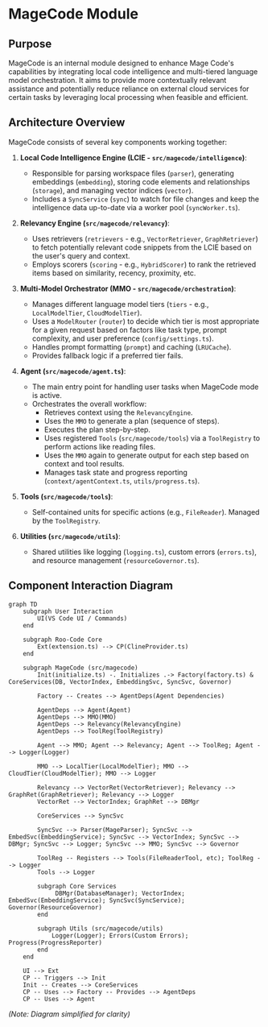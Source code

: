 # MageCode Module

## Purpose

MageCode is an internal module designed to enhance Mage Code's capabilities by integrating local code intelligence and multi-tiered language model orchestration. It aims to provide more contextually relevant assistance and potentially reduce reliance on external cloud services for certain tasks by leveraging local processing when feasible and efficient.

## Architecture Overview

MageCode consists of several key components working together:

1.  **Local Code Intelligence Engine (LCIE - `src/magecode/intelligence`)**:

    - Responsible for parsing workspace files (`parser`), generating embeddings (`embedding`), storing code elements and relationships (`storage`), and managing vector indices (`vector`).
    - Includes a `SyncService` (`sync`) to watch for file changes and keep the intelligence data up-to-date via a worker pool (`syncWorker.ts`).

2.  **Relevancy Engine (`src/magecode/relevancy`)**:

    - Uses retrievers (`retrievers` - e.g., `VectorRetriever`, `GraphRetriever`) to fetch potentially relevant code snippets from the LCIE based on the user's query and context.
    - Employs scorers (`scoring` - e.g., `HybridScorer`) to rank the retrieved items based on similarity, recency, proximity, etc.

3.  **Multi-Model Orchestrator (MMO - `src/magecode/orchestration`)**:

    - Manages different language model tiers (`tiers` - e.g., `LocalModelTier`, `CloudModelTier`).
    - Uses a `ModelRouter` (`router`) to decide which tier is most appropriate for a given request based on factors like task type, prompt complexity, and user preference (`config/settings.ts`).
    - Handles prompt formatting (`prompt`) and caching (`LRUCache`).
    - Provides fallback logic if a preferred tier fails.

4.  **Agent (`src/magecode/agent.ts`)**:

    - The main entry point for handling user tasks when MageCode mode is active.
    - Orchestrates the overall workflow:
        - Retrieves context using the `RelevancyEngine`.
        - Uses the `MMO` to generate a plan (sequence of steps).
        - Executes the plan step-by-step.
        - Uses registered `Tools` (`src/magecode/tools`) via a `ToolRegistry` to perform actions like reading files.
        - Uses the `MMO` again to generate output for each step based on context and tool results.
        - Manages task state and progress reporting (`context/agentContext.ts`, `utils/progress.ts`).

5.  **Tools (`src/magecode/tools`)**:

    - Self-contained units for specific actions (e.g., `FileReader`). Managed by the `ToolRegistry`.

6.  **Utilities (`src/magecode/utils`)**:
    - Shared utilities like logging (`logging.ts`), custom errors (`errors.ts`), and resource management (`resourceGovernor.ts`).

## Component Interaction Diagram

```mermaid
graph TD
    subgraph User Interaction
        UI(VS Code UI / Commands)
    end

    subgraph Roo-Code Core
        Ext(extension.ts) --> CP(ClineProvider.ts)
    end

    subgraph MageCode (src/magecode)
        Init(initialize.ts) -. Initializes .-> Factory(factory.ts) & CoreServices(DB, VectorIndex, EmbeddingSvc, SyncSvc, Governor)

        Factory -- Creates --> AgentDeps(Agent Dependencies)

        AgentDeps --> Agent(Agent)
        AgentDeps --> MMO(MMO)
        AgentDeps --> Relevancy(RelevancyEngine)
        AgentDeps --> ToolReg(ToolRegistry)

        Agent --> MMO; Agent --> Relevancy; Agent --> ToolReg; Agent --> Logger(Logger)

        MMO --> LocalTier(LocalModelTier); MMO --> CloudTier(CloudModelTier); MMO --> Logger

        Relevancy --> VectorRet(VectorRetriever); Relevancy --> GraphRet(GraphRetriever); Relevancy --> Logger
        VectorRet --> VectorIndex; GraphRet --> DBMgr

        CoreServices --> SyncSvc

        SyncSvc --> Parser(MageParser); SyncSvc --> EmbedSvc(EmbeddingService); SyncSvc --> VectorIndex; SyncSvc --> DBMgr; SyncSvc --> Logger; SyncSvc --> MMO; SyncSvc --> Governor

        ToolReg -- Registers --> Tools(FileReaderTool, etc); ToolReg --> Logger
        Tools --> Logger

        subgraph Core Services
             DBMgr(DatabaseManager); VectorIndex; EmbedSvc(EmbeddingService); SyncSvc(SyncService); Governor(ResourceGovernor)
        end

        subgraph Utils (src/magecode/utils)
            Logger(Logger); Errors(Custom Errors); Progress(ProgressReporter)
        end
    end

    UI --> Ext
    CP -- Triggers --> Init
    Init -- Creates --> CoreServices
    CP -- Uses --> Factory -- Provides --> AgentDeps
    CP -- Uses --> Agent
```

_(Note: Diagram simplified for clarity)_

